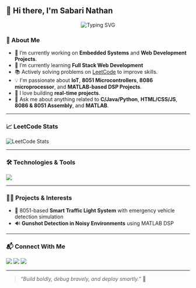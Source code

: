## 👋 Hi there, I'm Sabari Nathan

<p align="center">
  <img src="https://readme-typing-svg.demolab.com/?lines=ECE+Engineer+%7C+Problem+Solver;Front-End+Developer;&center=true&width=500&height=45" alt="Typing SVG">
</p>

### 🧠 About Me

- 🔭 I’m currently working on **Embedded Systems** and **Web Development Projects**.
- 🌱 I’m currently learning **Full Stack Web Development**
- 📚 Actively solving problems on [LeetCode](https://leetcode.com/u/SABARINATHAN7/) to improve skills.
- 💡 I'm passionate about **IoT**, **8051 Microcontrollers**, **8086 microprocessor**, and **MATLAB-based DSP Projects**.
- 🧩 I love building **real-time projects**.
- 💬 Ask me about anything related to **C/Java/Python**, **HTML/CSS/JS**, **8086 & 8051 Assembly**, and **MATLAB**.

---

### 📈 LeetCode Stats

![LeetCode Stats](https://leetcard.jacoblin.cool/SABARINATHAN7?theme=light&font=Baloo+Bhai&ext=heatmap)

---

### 🛠️ Technologies & Tools

<p>
  <img src="https://skillicons.dev/icons?i=c,html,css,js,python,java,mysql,matlab,modelsim,vscode,github" />
</p>

---

### 🧑‍💻 Projects & Interests

- 🚦 8051-based **Smart Traffic Light System** with emergency vehicle detection simulation  
- 🔊 **Gunshot Detection in Noisy Environments** using MATLAB DSP  

---

### 📬 Connect With Me

<p>
  <a href="https://leetcode.com/u/SABARINATHAN7/" target="_blank"><img src="https://img.shields.io/badge/LeetCode-FFA116?style=for-the-badge&logo=leetcode&logoColor=black"/></a>
  <a href="mailto:sabarinathan@example.com"><img src="https://img.shields.io/badge/Email-D14836?style=for-the-badge&logo=gmail&logoColor=white"/></a>
  <a href="https://github.com/SABARINATHAN232"><img src="https://img.shields.io/badge/GitHub-181717?style=for-the-badge&logo=github&logoColor=white"/></a>
</p>

---

> *“Build boldly, debug bravely, and deploy smartly.”* 🚀
